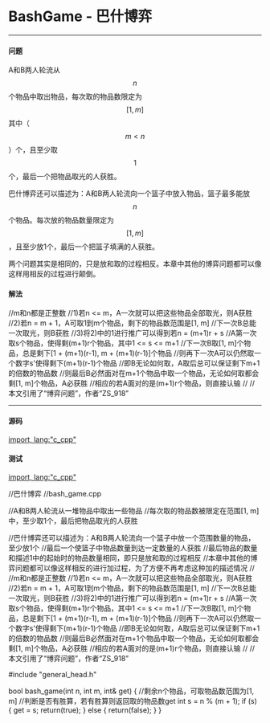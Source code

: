 # BashGame - 巴什博弈

--------

#### 问题

A和B两人轮流从$$ n $$个物品中取出物品，每次取的物品数限定为$$ [1, m] $$其中（$$ m \lt n $$）个，且至少取$$ 1 $$个，最后一个把物品取光的人获胜。

巴什博弈还可以描述为：A和B两人轮流向一个篮子中放入物品，篮子最多能放$$ n $$个物品。每次放的物品数量限定为$$ [1, m] $$，且至少放1个，最后一个把篮子填满的人获胜。

两个问题其实是相同的，只是放和取的过程相反。本章中其他的博弈问题都可以像这样用相反的过程进行颠倒。

#### 解法

//m和n都是正整数
//1)若n <= m，A一次就可以把这些物品全部取光，则A获胜
//2)若n = m + 1，A可取1到m个物品，剩下的物品数范围是[1, m]
//下一次B总能一次取光，则B获胜
//3)将2)中的1进行推广可以得到若n = (m+1)r + s
//A第一次取s个物品，使得剩(m+1)r个物品，其中1 <= s <= m+1
//下一次B取[1, m]个物品，总是剩下[1 + (m+1)(r-1), m + (m+1)(r-1)]个物品
//则再下一次A可以仍然取一个数字s'使得剩下(m+1)(r-1)个物品
//即B无论如何取，A取后总可以保证剩下m+1的倍数的物品数
//则最后B必然面对在m+1个物品中取一个物品，无论如何取都会剩[1, m]个物品，A必获胜
//相应的若A面对的是(m+1)r个物品，则直接认输
//
//本文引用了“博弈问题”，作者“ZS_918”

--------

#### 源码

[import, lang:"c_cpp"](../../../../src/DynamicProgramming/KnapsackDP/CompleteKnapsack.hpp)

#### 测试

[import, lang:"c_cpp"](../../../../src/DynamicProgramming/KnapsackDP/CompleteKnapsack.cpp)


//巴什博弈
//bash_game.cpp

//A和B两人轮流从一堆物品中取出一些物品
//每次取的物品数被限定在范围[1, m]中，至少取1个，最后把物品取光的人获胜

//巴什博弈还可以描述为：A和B两人轮流向一个篮子中放一个范围数量的物品，至少放1个
//最后一个使篮子中物品数量到达一定数量的人获胜
//最后物品的数量和描述1中的起始时的物品数量相同，即只是放和取的过程相反
//本章中其他的博弈问题都可以像这样相反的进行加过程，为了方便不再考虑这种加的描述情况
//
//m和n都是正整数
//1)若n <= m，A一次就可以把这些物品全部取光，则A获胜
//2)若n = m + 1，A可取1到m个物品，剩下的物品数范围是[1, m]
//下一次B总能一次取光，则B获胜
//3)将2)中的1进行推广可以得到若n = (m+1)r + s
//A第一次取s个物品，使得剩(m+1)r个物品，其中1 <= s <= m+1
//下一次B取[1, m]个物品，总是剩下[1 + (m+1)(r-1), m + (m+1)(r-1)]个物品
//则再下一次A可以仍然取一个数字s'使得剩下(m+1)(r-1)个物品
//即B无论如何取，A取后总可以保证剩下m+1的倍数的物品数
//则最后B必然面对在m+1个物品中取一个物品，无论如何取都会剩[1, m]个物品，A必获胜
//相应的若A面对的是(m+1)r个物品，则直接认输
//
//本文引用了“博弈问题”，作者“ZS_918”

#include "general_head.h"

bool bash_game(int n, int m, int& get)
{
  //剩余n个物品，可取物品数范围为[1, m]
  //判断是否有胜算，若有胜算则返回取的物品数get
  int s = n % (m + 1);
  if (s) {
    get = s;
    return(true);
  } else {
    return(false);
  }
}


